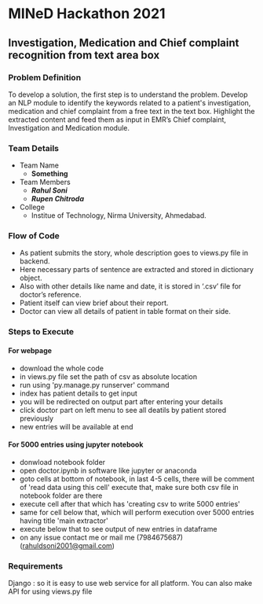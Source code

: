 # MINeD Hackathon 2021

## Investigation, Medication and Chief complaint recognition from text area box

### Problem Definition
To develop a solution, the first step is to understand the problem. Develop an NLP module to identify the keywords related to a patient's investigation, medication and chief complaint from a free text in the text box. Highlight the extracted content and feed them as input in EMR’s Chief complaint, Investigation and Medication module.

### Team Details
- Team Name
  - **Something**
- Team Members
  - ***Rahul Soni***
  - ***Rupen Chitroda*** 
- College
  - Institue of Technology, Nirma University, Ahmedabad.

### Flow of Code
- As patient submits the story, whole description goes to views.py file in backend.
- Here necessary parts of sentence are extracted and stored in dictionary object.
- Also with other details like name and date, it is stored in ‘.csv’ file for doctor’s reference.
- Patient itself can view brief about their report.
- Doctor can view all details of patient in table format on their side.

### Steps to Execute
#### For webpage
- download the whole code
- in views.py file set the path of csv as absolute location
- run using 'py.manage.py runserver' command
- index has patient details to get input
- you will be redirected on output part after entering your details
- click doctor part on left menu to see all deatils by patient stored previously
- new entries will be available at end
#### For 5000 entries using jupyter notebook
- donwload notebook folder
- open doctor.ipynb in software like jupyter or anaconda
- goto cells at bottom of notebook, in last 4-5 cells, there will be comment of 'read data using this cell' execute that, make sure both csv file in notebook folder are there
- execute cell after that which has 'creating csv to write 5000 entries'
- same for cell below that, which will perform execution over 5000 entries  having title 'main extractor'
- execute below that to see output of new entries in dataframe
- on any issue contact me or mail me (7984675687) (rahuldsoni2001@gmail.com)

### Requirements
Django : so it is easy to use web service for all platform. You can also make API for using views.py file

